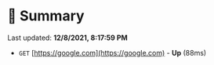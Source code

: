 # 📖 Summary
Last updated: **12/8/2021, 8:17:59 PM**

- `GET` [https://google.com](https://google.com) - **Up** (88ms)
